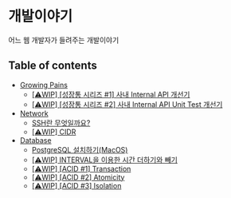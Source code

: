 # 개발이야기

어느 웹 개발자가 들려주는 개발이야기

## Table of contents

- [Growing Pains](growing-pains)
    - [[⚠️WIP] [성장통 시리즈 #1] 사내 Internal API 개선기](growing-pains/1-internalapi-개선기)
    - [[⚠️WIP] [성장통 시리즈 #2] 사내 Internal API Unit Test 개선기](growing-pains/2-internalapi-unittest-개선기)
- [Network](network)
    - [SSH란 무엇일까요?](network/ssh)
    - [[⚠️WIP] CIDR](network/cidr)
- [Database](database)
    - [PostgreSQL 설치하기(MacOS)](database/installation(postgres))
    - [[⚠️WIP] INTERVAL을 이용한 시간 더하기와 빼기](database/interval)
    - [[⚠️WIP] [ACID #1] Transaction](database/acid/transaction)
    - [[⚠️WIP] [ACID #2] Atomicity](database/acid/atomicity)
    - [[⚠️WIP] [ACID #3] Isolation](database/acid/isolation)